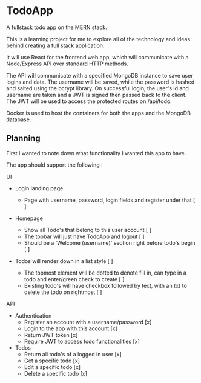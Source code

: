 # TodoApp
 A fullstack todo app on the MERN stack.

 This is a learning project for me to explore all of the technology and ideas behind creating a full stack application.

 It will use React for the frontend web app, which will communicate with a Node/Express API over standard HTTP methods.

 The API will communicate with a specified MongoDB instance to save user logins and data. The username will be saved, while the password is hashed and salted using the bcrypt library. On successful login, the user's id and username are taken and a JWT is signed then passed back to the client. The JWT will be used to access the protected routes on /api/todo.

 Docker is used to host the containers for both the apps and the MongoDB database.

 ## Planning

First I wanted to note down what functionality I wanted this app to have.

The app should support the following :

UI
- Login landing page
    - Page with username, password, login fields and register under that [ ]

- Homepage
    - Show all Todo's that belong to this user account [ ]
    - The topbar will just have TodoApp and logout [ ]
    - Should be a 'Welcome (username)' section right before todo's begin [ ]
- Todos will render down in a list style [ ]
    - The topmost element will be dotted to denote fill in, can type in a todo and enter/green check to create [ ]
    - Existing todo's will have checkbox followed by text, with an (x) to delete the todo on rightmost [ ]

API
- Authentication
    - Register an account with a username/password [x]
    - Login to the app with this account [x]
    - Return JWT token [x]
    - Require JWT to access todo functionalities [x]
- Todos
    - Return all todo's of a logged in user [x]
    - Get a specific todo [x]
    - Edit a specific todo [x]
    - Delete a specific todo [x]